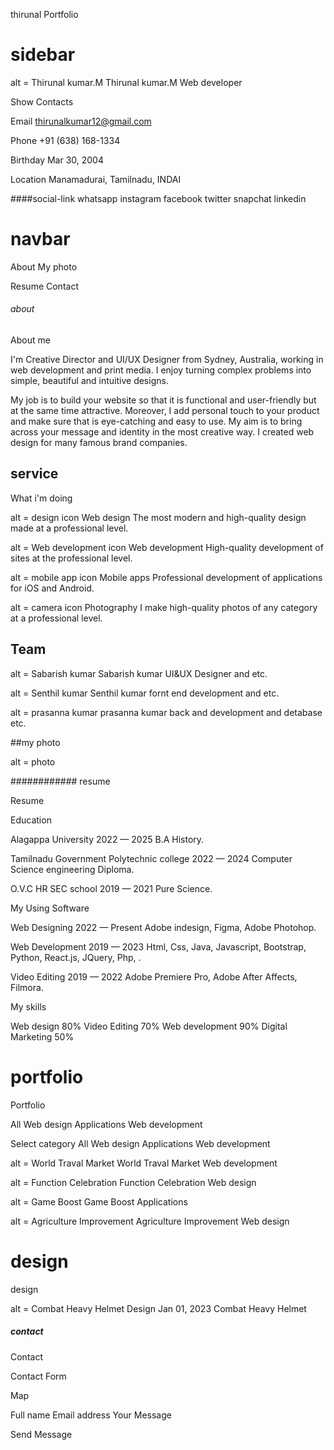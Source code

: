 thirunal Portfolio

# sidebar

alt = Thirunal kumar.M
Thirunal kumar.M
Web developer

Show Contacts

Email
thirunalkumar12@gmail.com

Phone
+91 (638) 168-1334

Birthday
Mar 30, 2004

Location
Manamadurai, Tamilnadu, INDAI


####social-link
whatsapp
instagram
facebook
twitter
snapchat
linkedin

# navbar

About
My photo

Resume
Contact

###### about

About me

I'm Creative Director and UI/UX Designer from Sydney, Australia, working in web development and print media. I enjoy turning complex problems into simple, beautiful and intuitive designs.

My job is to build your website so that it is functional and user-friendly but at the same time attractive. Moreover, I add personal touch to your product and make sure that is eye-catching and easy to use. My aim is to bring across your message and identity in the most creative way. I created web design for many famous brand companies.


## service

 What i'm doing

alt = design icon
Web design
The most modern and high-quality design made at a professional level.

alt = Web development icon
Web development
High-quality development of sites at the professional level.

alt = mobile app icon
Mobile apps
Professional development of applications for iOS and Android.

alt = camera icon
Photography
I make high-quality photos of any category at a professional level.

## Team

alt = Sabarish kumar
Sabarish kumar
UI&UX Designer and etc.

alt = Senthil kumar
Senthil kumar
 fornt end development and etc.
                      
alt = prasanna kumar
prasanna kumar
back and development  and detabase etc.
                     

##my photo

alt = photo


############ resume

Resume

Education

Alagappa University
2022 — 2025
B.A History.

Tamilnadu Government Polytechnic college 
2022 — 2024
Computer Science engineering Diploma.

O.V.C HR SEC school 
2019 — 2021
Pure Science.

My Using Software

Web Designing
2022 — Present
Adobe indesign, Figma, Adobe Photohop.

Web Development
2019 — 2023
Html, Css, Java, Javascript, Bootstrap, Python, React.js, JQuery, Php, .

Video Editing
2019 — 2022
Adobe Premiere Pro, Adobe After Affects, Filmora.

My skills

Web design
80%
Video Editing
70%
Web development
90%
Digital Marketing
50%

# portfolio

Portfolio

All
Web design
Applications
Web development

Select category
All
Web design
Applications
Web development

alt = World Traval Market
World Traval Market
Web development

alt = Function Celebration
Function Celebration
Web design

alt = Game Boost
Game Boost
Applications

alt = Agriculture Improvement
Agriculture Improvement
Web design





# design

design

alt = Combat Heavy Helmet
Design
Jan 01, 2023
Combat Heavy Helmet


##### contact

Contact

Contact Form

 Map

Full name
Email address
Your Message

Send Message